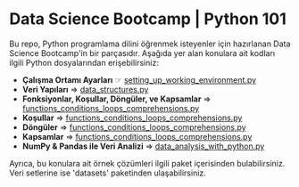 # Data Science Bootcamp | Python 101

Bu repo, Python programlama dilini öğrenmek isteyenler için hazırlanan Data Science Bootcamp'in bir parçasıdır. Aşağıda
yer alan konulara ait kodları ilgili Python dosyalarından erişebilirsiniz:

- **Çalışma Ortamı Ayarları** ☞ [setting_up_working_environment.py](setting_up_working_environment.py)
- **Veri Yapıları** => [data_structures.py](data_structures.py)
- **Fonksiyonlar, Koşullar, Döngüler, ve Kapsamlar** => [functions_conditions_loops_comprehensions.py](functions_conditions_loops_comprehensions.py)
- **Koşullar** => [functions_conditions_loops_comprehensions.py](functions_conditions_loops_comprehensions.py)
- **Döngüler** => [functions_conditions_loops_comprehensions.py](functions_conditions_loops_comprehensions.py)
- **Kapsamlar** => [functions_conditions_loops_comprehensions.py](functions_conditions_loops_comprehensions.py)
- **NumPy & Pandas ile Veri Analizi** => [data_analysis_with_python.py](data_analysis_with_python.py)

Ayrıca, bu konulara ait örnek çözümleri ilgili paket içerisinden bulabilirsiniz. Veri setlerine ise 'datasets'
paketinden ulaşabilirsiniz.
